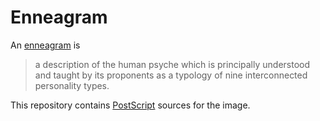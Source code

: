 # Enneagram
An [enneagram][wikipedia:enneagram] is

> a description of the human psyche which is principally understood and taught by its proponents as a typology of nine interconnected personality types.

This repository contains [PostScript][wikipedia:postscript] sources for the image.

[wikipedia:enneagram]: https://en.wikipedia.org/wiki/Enneagram_of_Personality
[wikipedia:postscript]: https://www.adobe.com/products/postscript.html

